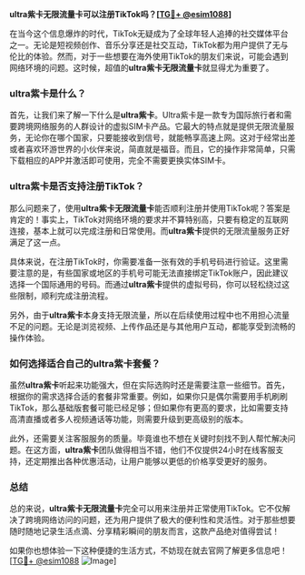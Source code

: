 **ultra紫卡无限流量卡可以注册TikTok吗？[[TG💪+ @esim1088](https://t.me/s/esim1088)]**

在当今这个信息爆炸的时代，TikTok无疑成为了全球年轻人追捧的社交媒体平台之一。无论是短视频创作、音乐分享还是社交互动，TikTok都为用户提供了无与伦比的体验。然而，对于一些想要在海外使用TikTok的朋友们来说，可能会遇到网络环境的问题。这时候，超值的**ultra紫卡无限流量卡**就显得尤为重要了。

### ultra紫卡是什么？

首先，让我们来了解一下什么是**ultra紫卡**。Ultra紫卡是一款专为国际旅行者和需要跨境网络服务的人群设计的虚拟SIM卡产品。它最大的特点就是提供无限流量服务，无论你在哪个国家，只要能接收到信号，就能畅享高速上网。这对于经常出差或者喜欢环游世界的小伙伴来说，简直就是福音。而且，它的操作非常简单，只需下载相应的APP并激活即可使用，完全不需要更换实体SIM卡。

### ultra紫卡是否支持注册TikTok？

那么问题来了，使用**ultra紫卡无限流量卡**能否顺利注册并使用TikTok呢？答案是肯定的！事实上，TikTok对网络环境的要求并不算特别高，只要有稳定的互联网连接，基本上就可以完成注册和日常使用。而**ultra紫卡**提供的无限流量服务正好满足了这一点。

具体来说，在注册TikTok时，你需要准备一张有效的手机号码进行验证。这里需要注意的是，有些国家或地区的手机号可能无法直接绑定TikTok账户，因此建议选择一个国际通用的号码。而通过**ultra紫卡**提供的虚拟号码，你可以轻松绕过这些限制，顺利完成注册流程。

另外，由于**ultra紫卡**本身支持无限流量，所以在后续使用过程中也不用担心流量不足的问题。无论是浏览视频、上传作品还是与其他用户互动，都能享受到流畅的操作体验。

### 如何选择适合自己的ultra紫卡套餐？

虽然**ultra紫卡**听起来功能强大，但在实际选购时还是需要注意一些细节。首先，根据你的需求选择合适的套餐非常重要。例如，如果你只是偶尔需要用手机刷刷TikTok，那么基础版套餐可能已经足够；但如果你有更高的要求，比如需要支持高清直播或者多人视频通话等功能，则需要升级到更高级别的版本。

此外，还需要关注客服服务的质量。毕竟谁也不想在关键时刻找不到人帮忙解决问题。在这方面，**ultra紫卡**团队做得相当不错，他们不仅提供24小时在线客服支持，还定期推出各种优惠活动，让用户能够以更低的价格享受更好的服务。

### 总结

总的来说，**ultra紫卡无限流量卡**完全可以用来注册并正常使用TikTok。它不仅解决了跨境网络访问的问题，还为用户提供了极大的便利性和灵活性。对于那些想要随时随地记录生活点滴、分享精彩瞬间的朋友而言，这款产品绝对值得尝试！

如果你也想体验一下这种便捷的生活方式，不妨现在就去官网了解更多信息吧！[[TG💪+ @esim1088](https://t.me/s/esim1088) ![Image](https://i.postimg.cc/4NQfJmqS/Snipaste-2025-05-13-00-14-12.png)]
